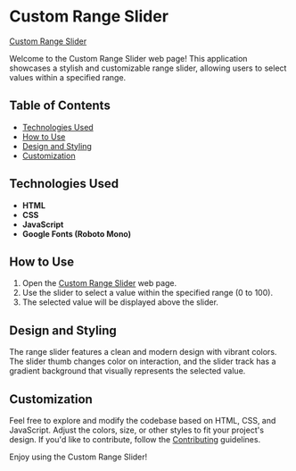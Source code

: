 # Custom Range Slider

[Custom Range Slider](https://umar-ashraf09.github.io/Custom-Range-Slider/)

Welcome to the Custom Range Slider web page! This application showcases a stylish and customizable range slider, allowing users to select values within a specified range.

## Table of Contents

- [Technologies Used](#technologies-used)
- [How to Use](#how-to-use)
- [Design and Styling](#design-and-styling)
- [Customization](#customization)

## Technologies Used

- **HTML**
- **CSS**
- **JavaScript**
- **Google Fonts (Roboto Mono)**

## How to Use

1. Open the [Custom Range Slider](https://umar-ashraf09.github.io/Custom-Range-Slider/) web page.
2. Use the slider to select a value within the specified range (0 to 100).
3. The selected value will be displayed above the slider.

## Design and Styling

The range slider features a clean and modern design with vibrant colors. The slider thumb changes color on interaction, and the slider track has a gradient background that visually represents the selected value.

## Customization

Feel free to explore and modify the codebase based on HTML, CSS, and JavaScript. Adjust the colors, size, or other styles to fit your project's design. If you'd like to contribute, follow the [Contributing](#contributing) guidelines.

Enjoy using the Custom Range Slider!
